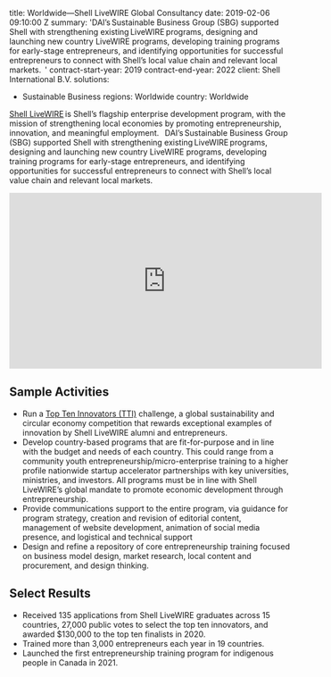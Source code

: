 
title: Worldwide—Shell LiveWIRE Global Consultancy
date: 2019-02-06 09:10:00 Z
summary: 'DAI’s Sustainable Business Group (SBG) supported Shell with strengthening
  existing LiveWIRE programs, designing and launching new country LiveWIRE programs,
  developing training programs for early-stage entrepreneurs, and identifying opportunities
  for successful entrepreneurs to connect with Shell’s local value chain and relevant
  local markets.  '
contract-start-year: 2019
contract-end-year: 2022
client: Shell International B.V.
solutions:
- Sustainable Business
regions: Worldwide
country: Worldwide


[Shell LiveWIRE](https://www.livewire.shell/) is Shell’s flagship enterprise development program, with the mission of strengthening local economies by promoting entrepreneurship, innovation, and meaningful employment.
 
DAI’s Sustainable Business Group (SBG) supported Shell with strengthening existing LiveWIRE programs, designing and launching new country LiveWIRE programs, developing training programs for early-stage entrepreneurs, and identifying opportunities for successful entrepreneurs to connect with Shell’s local value chain and relevant local markets. 

<iframe width="560" height="315" src="https://www.youtube.com/embed/AWPQFMSETpE" frameborder="0" allow="accelerometer; autoplay; encrypted-media; gyroscope; picture-in-picture" allowfullscreen></iframe>

## Sample Activities

* Run a [Top Ten Innovators (TTI)](https://www.livewire.shell/top-ten-innovators.html) challenge, a global sustainability and circular economy competition that rewards exceptional examples of innovation by Shell LiveWIRE alumni and entrepreneurs.
* Develop country-based programs that are fit-for-purpose and in line with the budget and needs of each country. This could range from a community youth entrepreneurship/micro-enterprise training to a higher profile nationwide startup accelerator partnerships with key universities, ministries, and investors. All programs must be in line with Shell LiveWIRE’s global mandate to promote economic development through entrepreneurship.
* Provide communications support to the entire program, via guidance for program strategy, creation and revision of editorial content, management of website development, animation of social media presence, and logistical and technical support
* Design and refine a repository of core entrepreneurship training focused on business model design, market research, local content and procurement, and design thinking.

## Select Results

* Received 135 applications from Shell LiveWIRE graduates across 15 countries, 27,000 public votes to select the top ten innovators, and awarded $130,000 to the top ten finalists in 2020.
* Trained more than 3,000 entrepreneurs each year in 19 countries.
* Launched the first entrepreneurship training program for indigenous people in Canada in 2021.
